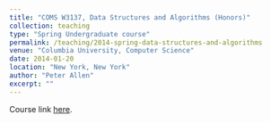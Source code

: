 ```yaml
---
title: "COMS W3137, Data Structures and Algorithms (Honors)"
collection: teaching
type: "Spring Undergraduate course"
permalink: /teaching/2014-spring-data-structures-and-algorithms
venue: "Columbia University, Computer Science"
date: 2014-01-20
location: "New York, New York"
author: "Peter Allen"
excerpt: ""
---
```


Course link [here](http://www.cs.columbia.edu/~allen/S14/).
